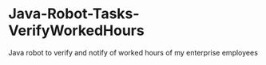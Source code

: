 # Java-Robot-Tasks-VerifyWorkedHours
Java robot to verify and notify of worked hours of my enterprise employees
